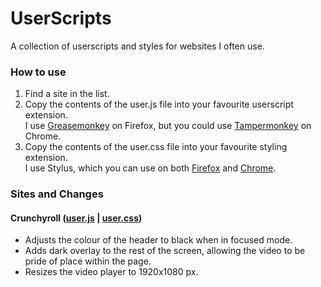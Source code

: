 [gs-firefox]: https://addons.mozilla.org/en-US/firefox/addon/greasemonkey/
[gs-chrome]: https://chrome.google.com/webstore/detail/tampermonkey/dhdgffkkebhmkfjojejmpbldmpobfkfo
[st-firefox]: https://addons.mozilla.org/en-US/firefox/addon/styl-us/
[st-chrome]: https://chrome.google.com/webstore/detail/stylus/clngdbkpkpeebahjckkjfobafhncgmne/
# UserScripts
A collection of userscripts and styles for websites I often use.

### How to use
1. Find a site in the list.
2. Copy the contents of the user.js file into your favourite userscript extension.  
I use [Greasemonkey][gs-firefox] on Firefox, but you could use [Tampermonkey][gs-chrome] on Chrome.
3. Copy the contents of the user.css file into your favourite styling extension.  
I use Stylus, which you can use on both [Firefox][st-firefox] and [Chrome][st-chrome].

### Sites and Changes
#### Crunchyroll  ([user.js](./crunchyroll.user.js) | [user.css](./crunchyrol.user.css))  
+ Adjusts the colour of the header to black when in focused mode.
+ Adds dark overlay to the rest of the screen, allowing the video to be pride of place within the page.
+ Resizes the video player to 1920x1080 px.
